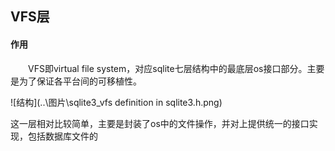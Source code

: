 ## VFS层

#### 作用 

&emsp;&emsp;VFS即virtual file system，对应sqlite七层结构中的最底层os接口部分。主要是为了保证各平台间的可移植性。

![结构](..\图片\sqlite3_vfs definition in sqlite3.h.png)

这一层相对比较简单，主要是封装了os中的文件操作，并对上提供统一的接口实现，包括数据库文件的